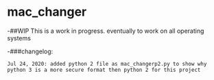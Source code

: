 # mac_changer

-##WIP This is a work in progress. eventually to work on all operating systems

-###changelog:

```
Jul 24, 2020: added python 2 file as mac_changerp2.py to show why python 3 is a more secure format then python 2 for this project
```

